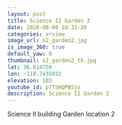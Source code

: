 ```yaml
---
layout: post
title: Science II Garden 2
date: 2020-08-08 10:33:20
categories: vrview
image_url: s2_garden2.jpg
is_image_360: true
default_yaw: 0
thumbnail: s2_garden2_th.jpg
lat: 36.814759
lon: -119.7435032
elevation: 103
youtube_id: p7TSHQPB5jo
description: Science II Garden 2
---
```

Science II building Garden location 2
